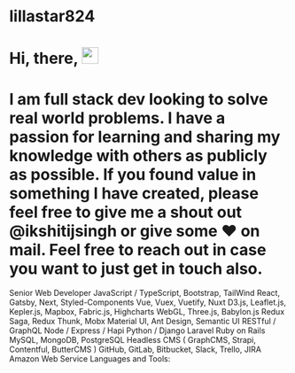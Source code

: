 # lillastar824
# Hi, there, <img src="https://raw.githubusercontent.com/MartinHeinz/MartinHeinz/master/wave.gif" width="30px">
# I am full stack dev looking to solve real world problems. I have a passion for learning and sharing my knowledge with others as publicly as possible. If you found value in something I have created, please feel free to give me a shout out @ikshitijsingh or give some ♥ on mail. Feel free to reach out in case you want to just get in touch also.


Senior Web Developer
JavaScript / TypeScript, Bootstrap, TailWind
React, Gatsby, Next, Styled-Components
Vue, Vuex, Vuetify, Nuxt
D3.js, Leaflet.js, Kepler.js, Mapbox, Fabric.js, Highcharts
WebGL, Three.js, Babylon.js
Redux Saga, Redux Thunk, Mobx
Material UI, Ant Design, Semantic UI
RESTful / GraphQL
Node / Express / Hapi
Python / Django
Laravel
Ruby on Rails
MySQL, MongoDB, PostgreSQL
Headless CMS ( GraphCMS, Strapi, Contentful, ButterCMS )
GitHub, GitLab, Bitbucket, Slack, Trello, JIRA
Amazon Web Service
Languages and Tools:

